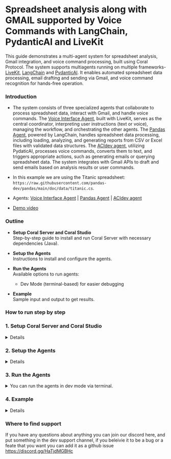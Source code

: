 # Spreadsheet analysis along with GMAIL supported by Voice Commands with LangChain, PydanticAI and LiveKit

This guide demonstrates a multi-agent system for spreadsheet analysis, Gmail integration, and voice command processing, built using Coral Protocol. The system supports multiagents running on multiple frameworks- [LiveKit](https://github.com/livekit/livekit), [LangChain](https://github.com/langchain-ai/langchain) and [PydanticAI](https://github.com/pydantic/pydantic-ai). It enables automated spreadsheet data processing, email drafting and sending via Gmail, and voice command recognition for hands-free operation.

### Introduction

- The system consists of three specialized agents that collaborate to process spreadsheet data, interact with Gmail, and handle voice commands. The [Voice Interface Agent](https://github.com/Coral-Protocol/Coral-VoiceInterface-Agent), built with LiveKit, serves as the central coordinator, interpreting user instructions (text or voice), managing the workflow, and orchestrating the other agents. The [Pandas Agent](https://github.com/Coral-Protocol/Coral-Pandas-Agent), powered by LangChain, handles spreadsheet data processing, including loading, analyzing, and generating reports from CSV or Excel files with validated data structures. The [ACIdev agent](https://github.com/Coral-Protocol/Coral-AciDevMCP-Agent/tree/pydantic-ai), utilizing PydaticAI, processes voice commands, converts them to text, and triggers appropriate actions, such as generating emails or querying spreadsheet data. The system integrates with Gmail APIs to draft and send emails based on analysis results or user commands.

- In this example we are using the Titanic spreadsheet: `https://raw.githubusercontent.com/pandas-dev/pandas/main/doc/data/titanic.cs`.

- Agents: [Voice Interface Agent](https://github.com/Coral-Protocol/Coral-VoiceInterface-Agent) | [Pandas Agent](https://github.com/Coral-Protocol/Coral-Pandas-Agent) | [ACIdev agent](https://github.com/Coral-Protocol/Coral-AciDevMCP-Agent/tree/pydantic-ai)

- [Demo video](https://drive.google.com/file/d/1JlGDdraESduyIm44QvnJT2aiUzaRoi02/view?usp=sharing)

### Outline

- **Setup Coral Server and Coral Studio**  
  Step-by-step guide to install and run Coral Server with necessary dependencies (Java).

- **Setup the Agents**  
  Instructions to install and configure the agents.

- **Run the Agents**  
  Available options to run agents:
  - Dev Mode (terminal-based) for easier debugging  

- **Example**  
  Sample input and output to get results.

### How to run step by step

### 1. Setup Coral Server and Coral Studio

<details>

- To setup the [Coral Server](https://github.com/Coral-Protocol/coral-server) and [Coral Studio UI](https://github.com/Coral-Protocol/coral-studio), follow the steps given in repository to install.

- In order to test if both are working, open the same instance in two terminals and run both simultaneously.

```bash
# run studio
yarn dev
```
- You will see both running like this simultaneously if succesful and should be able to access Coral Studio from your browser.

![Coral Server and Studio Running](https://github.com/Coral-Protocol/Coral-RaiseYourHack-Guide/blob/main/images/server-studio.png)

- On Coral Studio, ensure the connection to Coral Server.

![Coral Server and Studio Connection UI](https://github.com/Coral-Protocol/Coral-RaiseYourHack-Guide/blob/main/images/coral-connection.png)

<details>

<summary>Install Java if UNAVAILABLE in order to run Coral Server</summary>

Install Java

```bash

# Apt update
sudo apt update

# Install the JDK
sudo apt install openjdk-17-jdk

# Check version
java -version
```

Run Coral Server

```bash

./gradlew run

```

</details>

<details>

<summary>Install Yarn if UNAVAILABLE in order to run Coral Studio</summary>

Install Yarn

```bash
# Download and install nvm:
curl -o- https://raw.githubusercontent.com/nvm-sh/nvm/v0.40.3/install.sh | bash

# in lieu of restarting the shell
\. "$HOME/.nvm/nvm.sh"

# Download and install Node.js:
nvm install 22

# Verify the Node.js version:
node -v # Should print "v22.17.0".
nvm current # Should print "v22.17.0".

# Download and install Yarn:
corepack enable yarn

# Verify Yarn version:
yarn -v

# Install from yarn
yarn install

# Allow port for eternal access
sudo ufw allow 5173

```

Run Coral Studio

```bash

yarn dev

```

</details>

</details>

### 2. Setup the Agents


<details>  

- Terminate the Coral Server from above and start below steps.
- In this example, we are using the agents: [Coral Voice Interface Agent](https://github.com/Coral-Protocol/Coral-VoiceInterface-Agent) , [Coral Pandas Agent](https://github.com/Coral-Protocol/Coral-Pandas-Agent) and [Coral ACIdev agent](https://github.com/Coral-Protocol/Coral-AciDevMCP-Agent/tree/pydantic-ai).  
- Please click on the link and set up the agents by following the setup instructions in the repository.  
- Check the output below to see how the terminal will look after succesfull installation, keep in mind the directory you are at while doing `uv sync`.

![Vultr Instance Terminal After Agent Setup](images/vultr-instance-terminal.png)

</details>

### 3. Run the Agents

<details>

<summary>You can run the agents in dev mode via terminal.</summary>

#### 1. Dev Mode

<details>

- The Dev Mode allows the Coral Server and all agents to be seaprately running on each terminal without UI support.  

- Ensure that the [Coral Server](https://github.com/Coral-Protocol/coral-server) is running on your system and run below commands in separate terminals.

- Ensure that you have setup the `.env` file with required keys.  

Run the Voice Interface Agent

```bash
# cd to directory
cd Coral-VoiceInterface-Agent

# Run the agent using `uv`:
uv run  main.py console
```

Run the Pandas Agent

```bash
# cd to directory
cd Coral-Pandas-Agent

# Run the agent using `uv`:
uv run main.py
```
Run the ACIdev agent 
```bash
#cd to the directory
cd Coral-AciDevMCP-Agent

#Run the agent using 'uv'
uv run main.py
```

</details>

</details>

### 4. Example

<details>

```bash
You have to give a voice input like this
# Input:
ask the pandas agent to describe me the coloums for 'titanic.csv' 

#Output:
The agent will respond back with the column description.

#Input:
then you can ask it to send this information to the ACIdev agent and email to xyz@gmail.com with the subject of Data Description.

#Output:
The email will be sent.

```

</details>

</details>


### Where to find support 

If you have any questions about anything you can join our discord here, and put something in the dev support channel, if you beleivie it to be a bug or a feate that you want you can add it as a github issue https://discord.gg/HaTjdMGBHc

